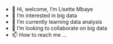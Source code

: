 - 👋 Hi, welcome, I’m Lisette Mbaye
- 👀 I’m interested in big data 
- 🌱 I’m currently learning data analysis
- 💞️ I’m looking to collaborate on big data 
- 📫 How to reach me ...

<!---
Likara2035/Likara2035 is a ✨ special ✨ repository because its `README.md` (this file) appears on your GitHub profile.
You can click the Preview link to take a look at your changes.
--->
